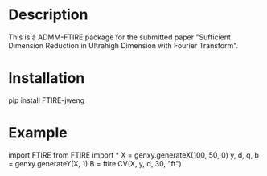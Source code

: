 # Description

This is a ADMM-FTIRE package for the submitted paper "Sufficient Dimension Reduction in Ultrahigh Dimension with Fourier Transform".	

# Installation

pip install FTIRE-jweng

# Example

import FTIRE
from FTIRE import *
X = genxy.generateX(100, 50, 0)
y, d, q, b = genxy.generateY(X, 1)
B = ftire.CV(X, y, d, 30, "ft")
